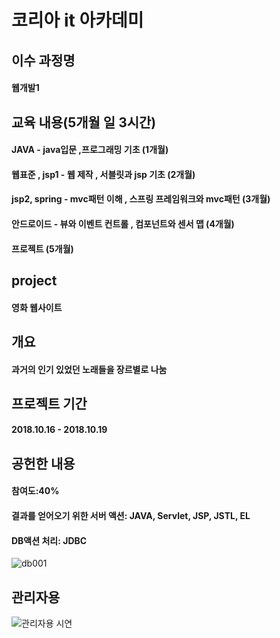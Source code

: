 # 코리아 it 아카데미

## 이수 과정명
#### 웹개발1

## 교육 내용(5개월 일 3시간)
#### JAVA - java입문 ,프로그래밍 기초 (1개월)
#### 웹표준 , jsp1 - 웹 제작 , 서블릿과 jsp 기초 (2개월)
#### jsp2, spring - mvc패턴 이해 , 스프링 프레임워크와 mvc패턴 (3개월)
#### 안드로이드 - 뷰와 이벤트 컨트롤 , 컴포넌트와 센서 맵 (4개월)
#### 프로젝트 (5개월)

## project
#### 영화 웹사이트

## 개요
#### 과거의 인기 있었던 노래들을 장르별로 나눔

## 프로젝트 기간
#### 2018.10.16 - 2018.10.19

## 공헌한 내용
#### 참여도:40%
#### 결과를 얻어오기 위한 서버 액션: JAVA, Servlet, JSP, JSTL, EL
#### DB액션 처리: JDBC

![db001](https://user-images.githubusercontent.com/49432951/56279814-cf4ace00-6143-11e9-9621-6aefa302044e.png)

## 관리자용 

![관리자용 시연](https://youtu.be/OwQ4U_4k2eo) 
